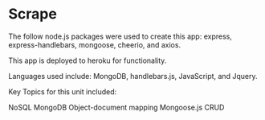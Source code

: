 # Scrape


The follow node.js packages were used to create this app: express, express-handlebars, mongoose, cheerio, and axios.

This app is deployed to heroku for functionality.

Languages used include: MongoDB, handlebars.js, JavaScript, and Jquery.


Key Topics for this unit included:

NoSQL
MongoDB
Object-document mapping
Mongoose.js
CRUD
